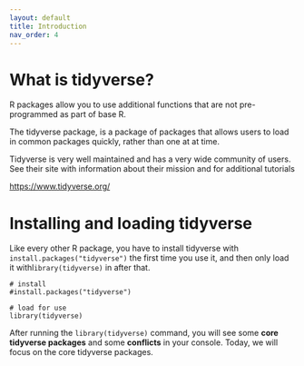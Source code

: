 ```yaml
---
layout: default
title: Introduction
nav_order: 4
---
```


# What is tidyverse?

R packages allow you to use additional functions that are not pre-programmed as part of base R.

The tidyverse package, is a package of packages that allows users to load in common packages quickly, rather than one at at time.

Tidyverse is very well maintained and has a very wide community of users. See their site with information about their mission and for additional tutorials

<https://www.tidyverse.org/>

# Installing and loading tidyverse

Like every other R package, you have to install tidyverse with `install.packages("tidyverse")` the first time you use it, and then only load it withl`ibrary(tidyverse)` in after that.

```{r}
# install
#install.packages("tidyverse")

# load for use
library(tidyverse)

```

After running the `library(tidyverse)` command, you will see some **core tidyverse packages** and some **conflicts** in your console. Today, we will focus on the core tidyverse packages.
